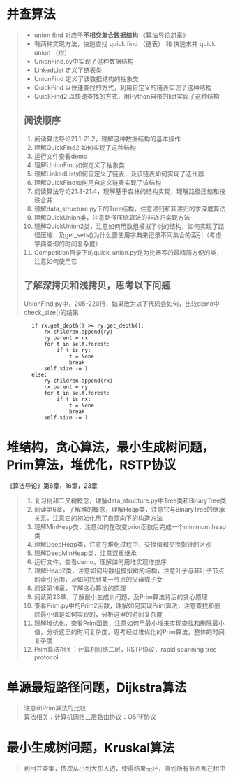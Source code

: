 # 并查算法
> * union find 对应于**不相交集合数据结构** 《算法导论21章》
> * 有两种实现方法，快速查找 quick find （链表） 和 快速求并 quick union （树）
> * UnionFind.py中实现了这种数据结构
> * LinkedList 定义了链表类
> * UnionFind 定义了该数据结构的抽象类
> * QuickFind 以快速查找的方式，利用自定义的链表实现了这种结构
> * QuickFind2 以快速查找的方式，用Python自带的list实现了这种结构
> 
> ## 阅读顺序
> 1. 阅读算法导论21.1-21.2，理解这种数据结构的基本操作
> 2. 理解QuickFind2 如何实现了这种结构
> 3. 运行文件查看demo
> 4. 理解UnionFind如何定义了抽象类
> 5. 理解LinkedList如何自定义了链表，及该链表如何实现了迭代器
> 6. 理解QuickFind如何用自定义链表实现了该结构
> 7. 阅读算法导论21.3-21.4，理解基于森林的结构实现，理解路径压缩和按秩合并
> 8. 理解data_structure.py下的Tree结构，注意递归和非递归的求深度算法
> 9. 理解QuickUnion类，注意路径压缩算法的非递归实现方法
> 10. 理解QuickUnion2类，注意如何用数组模拟了树的结构，如何实现了路径压缩，及get_sets()为什么要使用字典来记录不同集合的索引（考虑字典查询的时间复杂度）
> 11. Competition目录下的quick_union.py是为比赛写的最精简方便的类，注意如何使用它
> 
> ## 了解深拷贝和浅拷贝，思考以下问题
> UnionFind.py中，205-220行，如果改为以下代码会如何，比较demo中check_size()的结果
```python3
        if rx.get_depth() >= ry.get_depth():
            rx.children.append(ry)
            ry.parent = rx
            for t in self.forest:
                if t is ry:
                    t = None
                    break
            self.size -= 1
        else:
            ry.children.append(rx)
            rx.parent = ry
            for t in self.forest:
                if t is rx:
                    t = None
                    break
            self.size -= 1
```

# 堆结构，贪心算法，最小生成树问题，Prim算法，堆优化，RSTP协议
《算法导论》第6章，16章，23章   
> 1. 复习树和二叉树概念，理解data_structure.py中Tree类和BinaryTree类
> 2. 阅读第6章，了解堆的概念，理解Heap类，注意它与BinaryTree的继承关系，注意它的初始化用了自顶向下的构造方法
> 3. 理解MinHeap类，注意如何在改变prior函数后完成一个minimum heap类
> 4. 理解DeepHeap类，注意在堆化过程中，交换值和交换指针的区别
> 5. 理解DeepMinHeap类，注意双重继承
> 6. 运行文件，查看demo，理解如何用堆实现堆排序
> 7. 理解Heap2类，注意如何用数组模拟树的结构，注意叶子与非叶子节点的索引范围，及如何找到某一节点的父母或子女
> 8. 阅读第16章，了解贪心算法的原理
> 9. 阅读第23章，了解最小生成树问题，及Prim算法背后的贪心原理
> 10. 查看Prim.py中的Prim2函数，理解如何实现Prim算法，注意查找和删除最小值是如何实现的，分析这里的时间复杂度
> 11. 理解堆优化，查看Prim函数，注意如何用最小堆来实现查找和删除最小值，分析这里的时间复杂度，思考经过堆优化的Prim算法，整体的时间复杂度
> 12. Prim算法相关：计算机网络二层，RSTP协议，rapid spanning tree protocol

# 单源最短路径问题，Dijkstra算法
> 注意和Prim算法的比较   
> 算法相关：计算机网络三层路由协议：OSPF协议

# 最小生成树问题，Kruskal算法
> 利用并查集，依次从小到大加入边，使得结果无环，直到所有节点都在树中